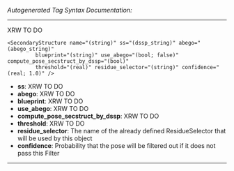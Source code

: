 _Autogenerated Tag Syntax Documentation:_

---
XRW TO DO

```
<SecondaryStructure name="(string)" ss="(dssp_string)" abego="(abego_string)"
         blueprint="(string)" use_abego="(bool; false)" compute_pose_secstruct_by_dssp="(bool)"
         threshold="(real)" residue_selector="(string)" confidence="(real; 1.0)" />
```

-   **ss**: XRW TO DO
-   **abego**: XRW TO DO
-   **blueprint**: XRW TO DO
-   **use_abego**: XRW TO DO
-   **compute_pose_secstruct_by_dssp**: XRW TO DO
-   **threshold**: XRW TO DO
-   **residue_selector**: The name of the already defined ResidueSelector that will be used by this object
-   **confidence**: Probability that the pose will be filtered out if it does not pass this Filter

---
